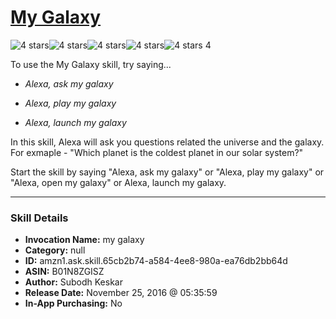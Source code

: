 # [My Galaxy](http://alexa.amazon.com/#skills/amzn1.ask.skill.65cb2b74-a584-4ee8-980a-ea76db2bb64d)
![4 stars](../../images/ic_star_black_18dp_1x.png)![4 stars](../../images/ic_star_black_18dp_1x.png)![4 stars](../../images/ic_star_black_18dp_1x.png)![4 stars](../../images/ic_star_black_18dp_1x.png)![4 stars](../../images/ic_star_border_black_18dp_1x.png) 4

To use the My Galaxy skill, try saying...

* *Alexa, ask my galaxy*

* *Alexa, play my galaxy*

* *Alexa, launch my galaxy*

In this skill, Alexa will ask you questions related the universe and the galaxy. For exmaple - "Which planet is the coldest planet in our solar system?"

Start the skill by saying "Alexa, ask my galaxy" or "Alexa, play my galaxy"  or "Alexa, open my galaxy" or Alexa, launch my galaxy.

***

### Skill Details

* **Invocation Name:** my galaxy
* **Category:** null
* **ID:** amzn1.ask.skill.65cb2b74-a584-4ee8-980a-ea76db2bb64d
* **ASIN:** B01N8ZGISZ
* **Author:** Subodh Keskar
* **Release Date:** November 25, 2016 @ 05:35:59
* **In-App Purchasing:** No

